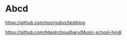 # Abcd

https://github.com/noorjsdivs/testblog





https://github.com/hiteshchoudhary/Music-school-hindi
